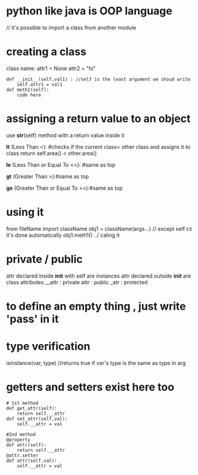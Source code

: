 # python like java is OOP language

// it's possible to import a class from another module

# creating a class

class name:
attr1 = None
attr2 = "hi"

    def __init__(self,val1) : //self is the least argument we shoud write
        self.attr1 = val1
    def meth1(self):
        code here

# assigning a return value to an object
use __str__(self) method with a return value inside it

__lt__ (Less Than <): #checks if the current class< other class and assigns it to class
    return self.area() < other.area()

__le__ (Less Than or Equal To <=): #same as top

__gt__ (Greater Than >):#same as top

__ge__ (Greater Than or Equal To >=):#same as top

# using it

from fileName import className
obj1 = className(args...) // except self cz it's done automatically
obj1.meth1() ../ caling it


# private / public 
attr declared inside __init__ with self are instances 
attr declared outside __init__ are class attributes
__attr : private
attr : public 
_atr : protected

# to define an empty thing , just write 'pass' in it 
 
# type verification
isinstance(var, type) //returns true if var's type is
                        the same as type in arg

# getters and setters exist here too 
    # 1st method
    def get_attr(self):
        return self.__attr
    def set_attr(self,val):
        self.__attr = val

    #2nd method
    @property
    def attr(self):
        return self.__attr
    @attr.setter
    def attr(self,val):
        self.__attr = val


